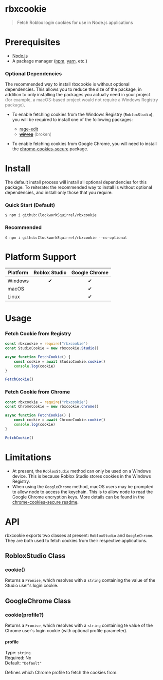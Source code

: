 # rbxcookie
> Fetch Roblox login cookies for use in Node.js applications

# Prerequisites
* [Node.js](https://nodejs.org/en/)
* A package manager ([npm](https://www.npmjs.com/), [yarn](https://yarnpkg.com/), etc.)

### Optional Dependencies
The recommended way to install rbxcookie is without optional dependencies. This allows you to reduce the size of the package, in addition to only installing the packages you actually need in your project <font color="grey">(for example, a macOS-based project would not require a Windows Registry package)</font>.

* To enable fetching cookies from the Windows Registry (`RobloxStudio`), you will be required to install one of the following packages:
    * [rage-edit](https://www.npmjs.com/package/rage-edit)
    * [~~winreg~~](https://www.npmjs.com/package/winreg) <font color="grey">(broken)</font>

* To enable fetching cookies from Google Chrome, you will need to install the [chrome-cookies-secure](https://www.npmjs.com/package/chrome-cookies-secure) package.
# Install
The default install process will install all optional dependencies for this package. To reiterate: the recommended way to install is without optional dependencies, and install only those that you require.

### **Quick Start** (Default)
```
$ npm i github:ClockworkSquirrel/rbxcookie
```

### Recommended
```
$ npm i github:ClockworkSquirrel/rbxcookie --no-optional
```

# Platform Support
| Platform | Roblox Studio | Google Chrome |
|----------|:------------:|:------------:|
| Windows | ✔ | ✔ |
| macOS |  | ✔ |
| Linux | | ✔ |

# Usage
### Fetch Cookie from Registry
```js
const rbxcookie = require("rbxcookie")
const StudioCookie = new rbxcookie.Studio()

async function FetchCookie() {
    const cookie = await StudioCookie.cookie()
    console.log(cookie)
}

FetchCookie()
```

### Fetch Cookie from Chrome
```js
const rbxcookie = require("rbxcookie")
const ChromeCookie = new rbxcookie.Chrome()

async function FetchCookie() {
    const cookie = await ChromeCookie.cookie()
    console.log(cookie)
}

FetchCookie()
```

# Limitations
* At present, the `RobloxStudio` method can only be used on a Windows device. This is because Roblox Studio stores cookies in the Windows Registry.
* When using the `GoogleChrome` method, macOS users may be prompted to allow node to access the keychain. This is to allow node to read the Google Chrome encryption keys. More details can be found in the [chrome-cookies-secure readme]().

# API
rbxcookie exports two classes at present: `RobloxStudio` and `GoogleChrome`. They are both used to fetch cookies from their respective applications.

## RobloxStudio Class
### cookie()
Returns a `Promise`, which resolves with a `string` containing the value of the Studio user's login cookie.

## GoogleChrome Class
### cookie(profile?)
Returns a `Promise`, which resolves with a `string` containing te value of the Chrome user's login cookie (with optional profile parameter).

#### profile
Type: `string`\
Required: No\
Default: `"Default"`

Defines which Chrome profile to fetch the cookies from.
